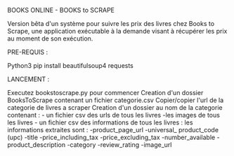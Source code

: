 BOOKS ONLINE  -   BOOKS to SCRAPE

Version bêta d'un système pour suivre les prix des livres chez Books to Scrape, une application exécutable à la demande visant à récupérer les prix au moment de son exécution.

PRE-REQUIS :

Python3 
pip install beautifulsoup4
            requests

LANCEMENT :

Executez bookstoscrape.py pour commencer 
Creation d'un dossier BooksToScrape contenant un fichier categorie.csv 
Copier/copier l'url de la categorie de livres a scraper
Creation d'un dossier au nom de la categorie  contenant :
    - un fichier csv des urls de tous les livres
    -les images de tous les livres
    - un fichier csv des informations de tous les livres :
        les informations extraites sont :
            -product_page_url
            -universal_ product_code (upc)
            -title
            -price_including_tax
            -price_excluding_tax
            -number_available
            -product_description
            -category
            -review_rating
            -image_url